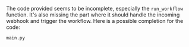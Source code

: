 The code provided seems to be incomplete, especially the `run_workflow` function. It's also missing the part where it should handle the incoming webhook and trigger the workflow. Here is a possible completion for the code:

`main.py`
